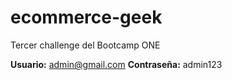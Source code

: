 # ecommerce-geek
Tercer challenge del Bootcamp ONE

**Usuario:** admin@gmail.com
**Contraseña:** admin123
